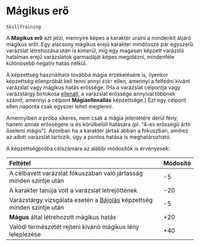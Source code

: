 # Mágikus erő

`SkillTraining`

A **Mágikus erő** azt jelzi, mennyire képes a karakter uralni a mindenkit átjáró mágikus erőt. Egy alacsony mágikus erejű karakter mindössze pár egyszerű varázslat létrehozása után is kimerül, míg egy magasan képzett varázsló hatalmas erejű varázslatok garmadáját képes megidézni, mindenféle különösebb negatív hatás nélkül.

A képzettség használható továbbá mágia érzékelésére is, ilyenkor képzettség ellenpróbát kell tenni annyi `d10!` ellen, amennyi a felfedni kívánt varázslat vagy mágikus hatás erőssége. (Ha a varázslat célpontja vagy varázstárgy birtokosa [ellenáll](skill:magic_resistance), a varázslat erőssége annyival többnek számít, amennyi a célpont **Mágiaellenállás** képzettsége.) Ezt egy célpont ellen naponta csak egyszer lehet megtenni.

Amennyiben a próba sikeres, nem csak a mágia jelenlétére derül fény, hanem annak erősségére is és körülbelüli hatására (pl. "4-es erősségű ártó őselemi mágis"). Azonban ha a karakter jártas abban a fókuszban, amihez az adott varázslat tartozik, úgy a pontos hatása is meghatározható.

A képzettségpróba célszámára az alábbi módosítók is érvényesek:

| Feltétel | Módosító |
| :- | :- |
| A célbavett varázslat fókuszában való jártasság minden szintje után | -5 |
| A karakter tanúja volt a varázslat létrejöttének | -20 |
| Varázstárgy vizsgálata esetén a [Bájolás](skill:enchantment) képzettség minden szintje után | -5 |
| **Mágus** által létrehozott mágikus hatás | +20 |
| Valódi természetét rejteni kívánó mágikus lény leleplezése | +40 | 
